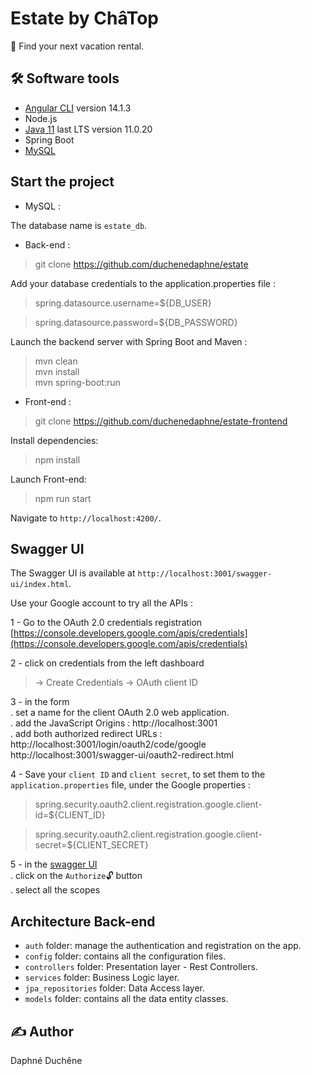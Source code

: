 # Estate by ChâTop

🏡 Find your next vacation rental.

## 🛠 Software tools

- [Angular CLI](https://github.com/angular/angular-cli) version 14.1.3
- Node.js
- [Java 11](https://www.oracle.com/java/technologies/downloads/) last LTS version 11.0.20
- Spring Boot
- [MySQL](https://www.mysql.com/fr/downloads/)

## Start the project

- MySQL :

The database name is `estate_db`.

- Back-end :
> git clone https://github.com/duchenedaphne/estate

Add your database credentials to the application.properties file :
>spring.datasource.username=${DB_USER}

>spring.datasource.password=${DB_PASSWORD}

Launch the backend server with Spring Boot and Maven :
> mvn clean  
> mvn install  
> mvn spring-boot:run

- Front-end :
> git clone https://github.com/duchenedaphne/estate-frontend

Install dependencies:

> npm install

Launch Front-end:

> npm run start

Navigate to `http://localhost:4200/`.

## Swagger UI

The Swagger UI is available at `http://localhost:3001/swagger-ui/index.html`.

Use your Google account to try all the APIs :

1 - Go to the OAuth 2.0 credentials registration
[https://console.developers.google.com/apis/credentials](https://console.developers.google.com/apis/credentials)

2 - click on credentials from the left dashboard 
> -> Create  Credentials -> OAuth client ID

3 - in the form  
. set a name for the client OAuth 2.0 web application.  
. add the JavaScript Origins : http://localhost:3001  
. add both authorized redirect URLs :   
http://localhost:3001/login/oauth2/code/google  
http://localhost:3001/swagger-ui/oauth2-redirect.html

4 - Save your `client ID` and `client secret`, to set them to the `application.properties` file, under the Google properties :
> spring.security.oauth2.client.registration.google.client-id=${CLIENT_ID}  

> spring.security.oauth2.client.registration.google.client-secret=${CLIENT_SECRET} 

5 - in the [swagger UI](http://localhost:3001/swagger-ui/index.html)  
. click on the `Authorize`🔓 button  
. select all the scopes

## Architecture Back-end

- `auth` folder: manage the authentication and registration on the app.
- `config` folder: contains all the configuration files.
- `controllers` folder: Presentation layer - Rest Controllers.
- `services` folder: Business Logic layer. 
- `jpa_repositories` folder: Data Access layer.
- `models` folder: contains all the data entity classes.

## ✍ Author
Daphné Duchêne
